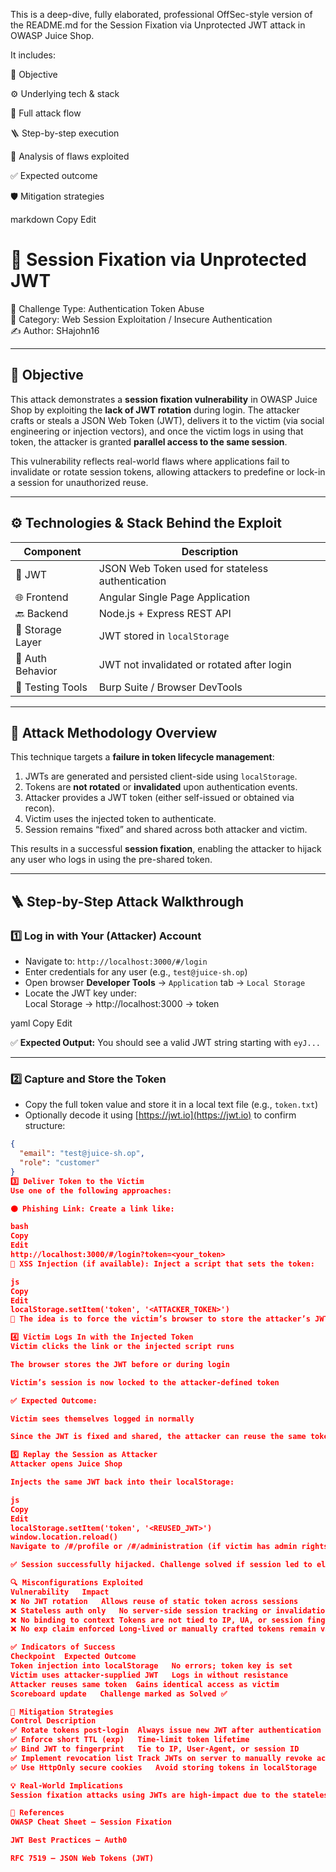 This is a deep-dive, fully elaborated, professional OffSec-style version of the README.md for the Session Fixation via Unprotected JWT attack in OWASP Juice Shop.

It includes:

🎯 Objective

⚙️ Underlying tech & stack

🧠 Full attack flow

🪜 Step-by-step execution

🔬 Analysis of flaws exploited

✅ Expected outcome

🛡️ Mitigation strategies

markdown
Copy
Edit
# 🔐 Session Fixation via Unprotected JWT  
🎯 Challenge Type: Authentication Token Abuse  
🧠 Category: Web Session Exploitation / Insecure Authentication  
✍️ Author: SHajohn16

---

## 🎯 Objective

This attack demonstrates a **session fixation vulnerability** in OWASP Juice Shop by exploiting the **lack of JWT rotation** during login. The attacker crafts or steals a JSON Web Token (JWT), delivers it to the victim (via social engineering or injection vectors), and once the victim logs in using that token, the attacker is granted **parallel access to the same session**.

This vulnerability reflects real-world flaws where applications fail to invalidate or rotate session tokens, allowing attackers to predefine or lock-in a session for unauthorized reuse.

---

## ⚙️ Technologies & Stack Behind the Exploit

| Component           | Description                                        |
|---------------------|----------------------------------------------------|
| 🧩 JWT               | JSON Web Token used for stateless authentication   |
| 🌐 Frontend          | Angular Single Page Application                    |
| 🔙 Backend           | Node.js + Express REST API                         |
| 📁 Storage Layer     | JWT stored in `localStorage`                       |
| 🔐 Auth Behavior     | JWT not invalidated or rotated after login         |
| 🧪 Testing Tools     | Burp Suite / Browser DevTools                      |

---

## 🧠 Attack Methodology Overview

This technique targets a **failure in token lifecycle management**:

1. JWTs are generated and persisted client-side using `localStorage`.
2. Tokens are **not rotated** or **invalidated** upon authentication events.
3. Attacker provides a JWT token (either self-issued or obtained via recon).
4. Victim uses the injected token to authenticate.
5. Session remains “fixed” and shared across both attacker and victim.

This results in a successful **session fixation**, enabling the attacker to hijack any user who logs in using the pre-shared token.

---

## 🪜 Step-by-Step Attack Walkthrough

### 1️⃣ Log in with Your (Attacker) Account

- Navigate to: `http://localhost:3000/#/login`
- Enter credentials for any user (e.g., `test@juice-sh.op`)
- Open browser **Developer Tools** → `Application` tab → `Local Storage`
- Locate the JWT key under:  
Local Storage → http://localhost:3000 → token

yaml
Copy
Edit

✅ **Expected Output:** You should see a valid JWT string starting with `eyJ...`

---

### 2️⃣ Capture and Store the Token

- Copy the full token value and store it in a local text file (e.g., `token.txt`)
- Optionally decode it using [https://jwt.io](https://jwt.io) to confirm structure:
```json
{
  "email": "test@juice-sh.op",
  "role": "customer"
}
3️⃣ Deliver Token to the Victim
Use one of the following approaches:

🟠 Phishing Link: Create a link like:

bash
Copy
Edit
http://localhost:3000/#/login?token=<your_token>
🔴 XSS Injection (if available): Inject a script that sets the token:

js
Copy
Edit
localStorage.setItem('token', '<ATTACKER_TOKEN>')
🧠 The idea is to force the victim’s browser to store the attacker’s JWT in their localStorage.

4️⃣ Victim Logs In with the Injected Token
Victim clicks the link or the injected script runs

The browser stores the JWT before or during login

Victim’s session is now locked to the attacker-defined token

✅ Expected Outcome:

Victim sees themselves logged in normally

Since the JWT is fixed and shared, the attacker can reuse the same token at any time and access the victim’s session in parallel

5️⃣ Replay the Session as Attacker
Attacker opens Juice Shop

Injects the same JWT back into their localStorage:

js
Copy
Edit
localStorage.setItem('token', '<REUSED_JWT>')
window.location.reload()
Navigate to /#/profile or /#/administration (if victim has admin rights)

✅ Session successfully hijacked. Challenge solved if session led to elevated access.

🔍 Misconfigurations Exploited
Vulnerability	Impact
❌ No JWT rotation	Allows reuse of static token across sessions
❌ Stateless auth only	No server-side session tracking or invalidation
❌ No binding to context	Tokens are not tied to IP, UA, or session fingerprint
❌ No exp claim enforced	Long-lived or manually crafted tokens remain valid indefinitely

✅ Indicators of Success
Checkpoint	Expected Outcome
Token injection into localStorage	No errors; token key is set
Victim uses attacker-supplied JWT	Logs in without resistance
Attacker reuses same token	Gains identical access as victim
Scoreboard update	Challenge marked as Solved ✅

🔐 Mitigation Strategies
Control	Description
✅ Rotate tokens post-login	Always issue new JWT after authentication
✅ Enforce short TTL (exp)	Time-limit token lifetime
✅ Bind JWT to fingerprint	Tie to IP, User-Agent, or session ID
✅ Implement revocation list	Track JWTs on server to manually revoke access
✅ Use HttpOnly secure cookies	Avoid storing tokens in localStorage

💡 Real-World Implications
Session fixation attacks using JWTs are high-impact due to the stateless nature of token-based authentication. When token lifecycle is not handled securely, it enables pre-auth control, parallel access, and persistent session hijacking. This vulnerability is particularly dangerous in SPAs and REST APIs that trust client-side storage without revalidation or rotation.

🧾 References
OWASP Cheat Sheet – Session Fixation

JWT Best Practices – Auth0

RFC 7519 – JSON Web Tokens (JWT)

